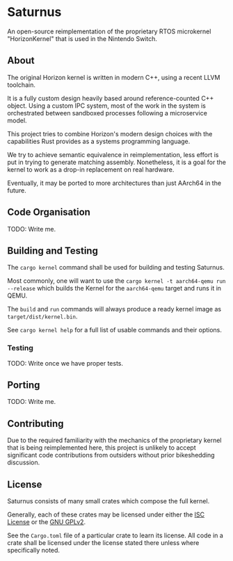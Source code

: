 # Saturnus

An open-source reimplementation of the proprietary RTOS microkernel "HorizonKernel"
that is used in the Nintendo Switch.

## About

The original Horizon kernel is written in modern C++, using a recent LLVM toolchain.

It is a fully custom design heavily based around reference-counted C++ object. Using
a custom IPC system, most of the work in the system is orchestrated between sandboxed
processes following a microservice model.

This project tries to combine Horizon's modern design choices with the capabilities
Rust provides as a systems programming language.

We try to achieve semantic equivalence in reimplementation, less effort is put in
trying to generate matching assembly. Nonetheless, it is a goal for the kernel to
work as a drop-in replacement on real hardware.

Eventually, it may be ported to more architectures than just AArch64 in the future.

## Code Organisation

TODO: Write me.

## Building and Testing

The `cargo kernel` command shall be used for building and testing Saturnus.

Most commonly, one will want to use the `cargo kernel -t aarch64-qemu run --release`
which builds the Kernel for the `aarch64-qemu` target and runs it in QEMU.

The `build` and `run` commands will always produce a ready kernel image as
`target/dist/kernel.bin`.

See `cargo kernel help` for a full list of usable commands and their options.

### Testing

TODO: Write once we have proper tests.

## Porting

TODO: Write me.

## Contributing

Due to the required familiarity with the mechanics of the proprietary kernel that
is being reimplemented here, this project is unlikely to accept significant code
contributions from outsiders without prior bikeshedding discussion.

## License

Saturnus consists of many small crates which compose the full kernel.

Generally, each of these crates may be licensed under either the
[ISC License](./LICENSE-ISC) or the [GNU GPLv2](./LICENSE-GPL).

See the `Cargo.toml` file of a particular crate to learn its license. All
code in a crate shall be licensed under the license stated there unless
where specifically noted.
